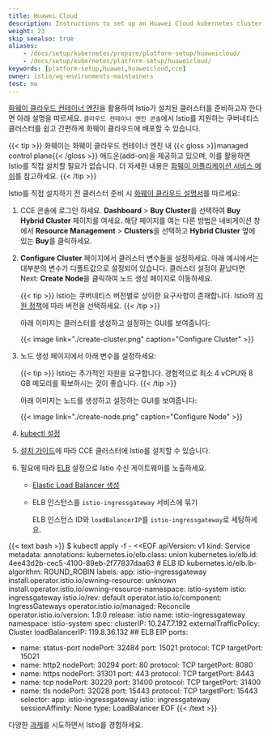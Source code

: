 ```yaml
---
title: Huawei Cloud
description: Instructions to set up an Huawei Cloud kubernetes cluster for Istio.
weight: 23
skip_seealso: true
aliases:
    - /docs/setup/kubernetes/prepare/platform-setup/huaweicloud/
    - /docs/setup/kubernetes/platform-setup/huaweicloud/
keywords: [platform-setup,huawei,huaweicloud,cce]
owner: istio/wg-environments-maintainers
test: no
---
```


[화웨이 클라우드 컨테이너 엔진](https://www.huaweicloud.com/intl/product/cce.html)을 활용하여 Istio가 설치된 
클러스터를 준비하고자 한다면 아래 설명을 따르세요. `클라우드 컨테이너 엔진 콘솔`에서 Istio를 지원하는 쿠버네티스 클러스터를 쉽고 간편하게 화웨이 클라우드에 배포할 수 있습니다.

{{< tip >}}
화웨이는 화웨이 클라우드 컨테이너 엔진 내 {{< gloss >}}managed control plane{{< /gloss >}} 애드온(add-on)을 제공하고 있으며, 이를 활용하면 Istio를 직접 설치할 필요가 없습니다.
더 자세한 내용은 [화웨이 어플리케이션 서비스 메쉬](https://support.huaweicloud.com/asm/index.html)를 참고하세요.
{{< /tip >}}

Istio를 직접 설치하기 전 클러스터 준비 시 [화웨이 클라우드 설명서](https://support.huaweicloud.com/en-us/qs-cce/cce_qs_0008.html)를 따르세요:

1. CCE 콘솔에 로그인 하세요. **Dashboard** > **Buy Cluster**를 선택하여 **Buy Hybrid Cluster** 페이지를 여세요. 해당 페이지를 여는 다른 방법은 네비게이션 창에서 **Resource Management** > **Clusters**을 선택하고 **Hybrid Cluster** 옆에 있는 **Buy**를 클릭하세요.

1.  **Configure Cluster** 페이지에서 클러스터 변수들을 설정하세요. 아래 예시에서는 대부분의 변수가 디폴트값으로 설정되어 있습니다. 클러스터 설정이 
    끝났다면 Next: **Create Node**을 클릭하여 노드 생성 페이지로 이동하세요.

    {{< tip >}}
    Istio는 쿠버네티스 버전별로 상이한 요구사항이 존재합니다. Istio의 [지원 정책](/docs/releases/supported-releases#support-status-of-istio-releases)에 따라 버전을 선택하세요.
    {{< /tip >}}

    아래 이미지는 클러스터를 생성하고 설정하는 GUI를 보여줍니다:

    {{< image link="./create-cluster.png" caption="Configure Cluster" >}}

1.  노드 생성 페이지에서 아래 변수를 설정하세요:

    {{< tip >}}
    Istio는 추가적인 자원을 요구합니다. 경험적으로 최소 4 vCPU와 8 GB 메모리를 확보하시는 것이 좋습니다.
    {{< /tip >}}

    아래 이미지는 노드를 생성하고 설정하는 GUI를 보여줍니다:

    {{< image link="./create-node.png" caption="Configure Node" >}}

1.  [kubectl 설정](https://support.huaweicloud.com/intl/en-us/cce_faq/cce_faq_00041.html)

1.  [설치 가이드](/docs/setup/install)에 따라 CCE 클러스터에 Istio를 설치할 수 있습니다.

1.  필요에 따라 [ELB](https://support.huaweicloud.com/intl/productdesc-elb/en-us_topic_0015479966.html) 설정으로 
    Istio 수신 게이트웨이를 노출하세요.

    - [Elastic Load Balancer 생성](https://console.huaweicloud.com/vpc/?region=ap-southeast-1#/elbs/createEnhanceElb)

    - ELB 인스턴스를 `istio-ingressgateway` 서비스에 묶기

      ELB 인스턴스 ID와 `loadBalancerIP`를 `istio-ingressgateway`로 세팅하세요.

{{< text bash >}}
$ kubectl apply -f - <<EOF
apiVersion: v1
kind: Service
metadata:
  annotations:
    kubernetes.io/elb.class: union
    kubernetes.io/elb.id: 4ee43d2b-cec5-4100-89eb-2f77837daa63 # ELB ID
    kubernetes.io/elb.lb-algorithm: ROUND_ROBIN
  labels:
    app: istio-ingressgateway
    install.operator.istio.io/owning-resource: unknown
    install.operator.istio.io/owning-resource-namespace: istio-system
    istio: ingressgateway
    istio.io/rev: default
    operator.istio.io/component: IngressGateways
    operator.istio.io/managed: Reconcile
    operator.istio.io/version: 1.9.0
    release: istio
  name: istio-ingressgateway
  namespace: istio-system
spec:
  clusterIP: 10.247.7.192
  externalTrafficPolicy: Cluster
  loadBalancerIP: 119.8.36.132     ## ELB EIP
  ports:
  - name: status-port
    nodePort: 32484
    port: 15021
    protocol: TCP
    targetPort: 15021
  - name: http2
    nodePort: 30294
    port: 80
    protocol: TCP
    targetPort: 8080
  - name: https
    nodePort: 31301
    port: 443
    protocol: TCP
    targetPort: 8443
  - name: tcp
    nodePort: 30229
    port: 31400
    protocol: TCP
    targetPort: 31400
  - name: tls
    nodePort: 32028
    port: 15443
    protocol: TCP
    targetPort: 15443
  selector:
    app: istio-ingressgateway
    istio: ingressgateway
  sessionAffinity: None
  type: LoadBalancer
EOF
{{< /text >}}

다양한 [과제](/docs/tasks)를 시도하면서 Istio를 경험하세요.

